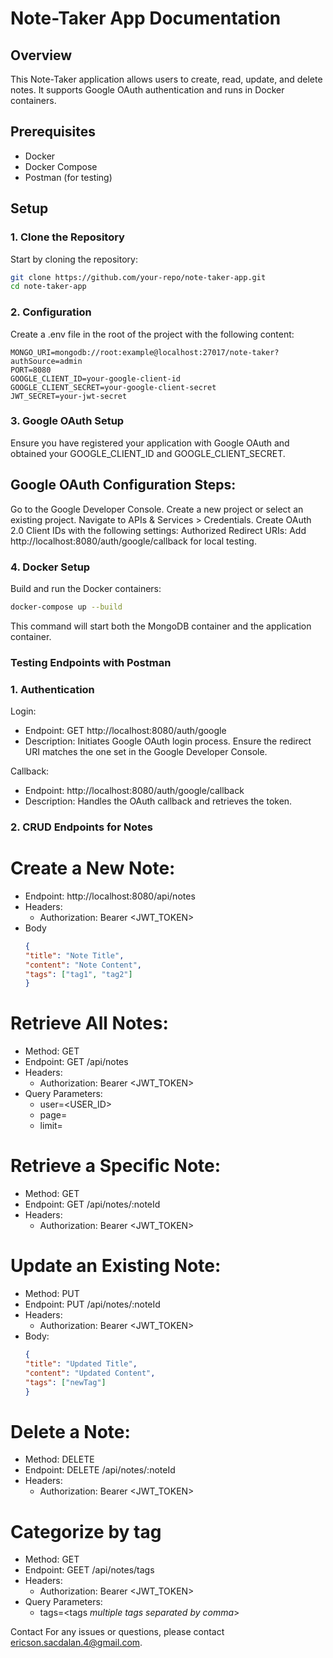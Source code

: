 # Note-Taker App Documentation

## Overview

This Note-Taker application allows users to create, read, update, and delete notes. It supports Google OAuth authentication and runs in Docker containers.

## Prerequisites

- Docker
- Docker Compose
- Postman (for testing)

## Setup

### 1. Clone the Repository

Start by cloning the repository:

```bash
git clone https://github.com/your-repo/note-taker-app.git
cd note-taker-app
```

### 2. Configuration
Create a .env file in the root of the project with the following content:

```env
MONGO_URI=mongodb://root:example@localhost:27017/note-taker?authSource=admin
PORT=8080
GOOGLE_CLIENT_ID=your-google-client-id
GOOGLE_CLIENT_SECRET=your-google-client-secret
JWT_SECRET=your-jwt-secret
```

### 3. Google OAuth Setup
Ensure you have registered your application with Google OAuth and obtained your GOOGLE_CLIENT_ID and GOOGLE_CLIENT_SECRET.

## Google OAuth Configuration Steps:

Go to the Google Developer Console.
Create a new project or select an existing project.
Navigate to APIs & Services > Credentials.
Create OAuth 2.0 Client IDs with the following settings:
Authorized Redirect URIs: Add http://localhost:8080/auth/google/callback for local testing.

### 4. Docker Setup
Build and run the Docker containers:
```bash
docker-compose up --build
```
This command will start both the MongoDB container and the application container.


### Testing Endpoints with Postman

### 1. Authentication
Login:
* Endpoint: GET http://localhost:8080/auth/google
* Description: Initiates Google OAuth login process. Ensure the redirect URI matches the one set in the Google Developer Console.

Callback:
* Endpoint: http://localhost:8080/auth/google/callback
* Description: Handles the OAuth callback and retrieves the token.

### 2. CRUD Endpoints for Notes
# Create a New Note:

* Endpoint: http://localhost:8080/api/notes
* Headers: 
  * Authorization: Bearer <JWT_TOKEN>
* Body
  ```json
  {
  "title": "Note Title",
  "content": "Note Content",
  "tags": ["tag1", "tag2"]
  }
  ```
# Retrieve All Notes:

* Method: GET
* Endpoint: GET /api/notes
* Headers:
  * Authorization: Bearer <JWT_TOKEN>
* Query Parameters:
  * user=<USER_ID>
  * page=<PAGE>
  * limit=<LIMIT>

# Retrieve a Specific Note:

* Method: GET
* Endpoint: GET /api/notes/:noteId
* Headers:
  * Authorization: Bearer <JWT_TOKEN>
  
# Update an Existing Note:

* Method: PUT
* Endpoint: PUT /api/notes/:noteId
* Headers:
  * Authorization: Bearer <JWT_TOKEN>
* Body:
  ```json
  {
  "title": "Updated Title",
  "content": "Updated Content",
  "tags": ["newTag"]
  }
  ```

# Delete a Note:

* Method: DELETE
* Endpoint: DELETE /api/notes/:noteId
* Headers:
  * Authorization: Bearer <JWT_TOKEN>

# Categorize by tag

* Method: GET
* Endpoint: GEET /api/notes/tags
* Headers:
  * Authorization: Bearer <JWT_TOKEN>
* Query Parameters:
  * tags=<tags *multiple tags separated by comma*>

Contact
For any issues or questions, please contact [ericson.sacdalan.4@gmail.com](ericson.sacdalan.4@gmail.com).
